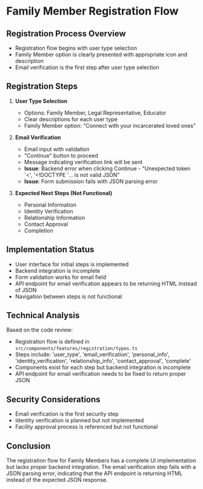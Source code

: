 # Family Member Registration Flow

## Registration Process Overview
- Registration flow begins with user type selection
- Family Member option is clearly presented with appropriate icon and description
- Email verification is the first step after user type selection

## Registration Steps
1. **User Type Selection**
   - Options: Family Member, Legal Representative, Educator
   - Clear descriptions for each user type
   - Family Member option: "Connect with your incarcerated loved ones"

2. **Email Verification**
   - Email input with validation
   - "Continue" button to proceed
   - Message indicating verification link will be sent
   - **Issue**: Backend error when clicking Continue - "Unexpected token '<', '<!DOCTYPE '... is not valid JSON"
   - **Issue**: Form submission fails with JSON parsing error

3. **Expected Next Steps (Not Functional)**
   - Personal Information
   - Identity Verification
   - Relationship Information
   - Contact Approval
   - Completion

## Implementation Status
- User interface for initial steps is implemented
- Backend integration is incomplete
- Form validation works for email field
- API endpoint for email verification appears to be returning HTML instead of JSON
- Navigation between steps is not functional

## Technical Analysis
Based on the code review:
- Registration flow is defined in `src/components/features/registration/types.ts`
- Steps include: 'user_type', 'email_verification', 'personal_info', 'identity_verification', 'relationship_info', 'contact_approval', 'complete'
- Components exist for each step but backend integration is incomplete
- API endpoint for email verification needs to be fixed to return proper JSON

## Security Considerations
- Email verification is the first security step
- Identity verification is planned but not implemented
- Facility approval process is referenced but not functional

## Conclusion
The registration flow for Family Members has a complete UI implementation but lacks proper backend integration. The email verification step fails with a JSON parsing error, indicating that the API endpoint is returning HTML instead of the expected JSON response.
